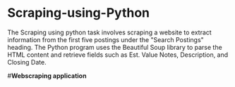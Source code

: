# Scraping-using-Python
The Scraping using python  task involves scraping a website to extract information from the first five postings under the "Search Postings" heading. The Python program uses the Beautiful Soup library to parse the HTML content and retrieve fields such as Est. Value Notes, Description, and Closing Date.

#**Webscraping application**
